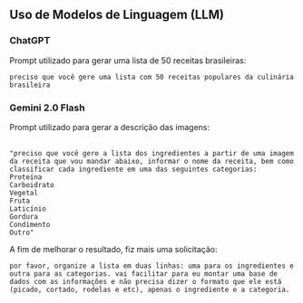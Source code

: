 ## Uso de Modelos de Linguagem (LLM)
### ChatGPT
Prompt utilizado para gerar uma lista de 50 receitas brasileiras:
```
preciso que você gere uma lista com 50 receitas populares da culinária brasileira
```
### Gemini 2.0 Flash
Prompt utilizado para gerar a descrição das imagens:
</br>
</br>
```
"preciso que você gere a lista dos ingredientes a partir de uma imagem da receita que vou mandar abaixo, informar o nome da receita, bem como classificar cada ingrediente em uma das seguintes categorias:
Proteína
Carboidrato
Vegetal
Fruta
Laticínio
Gordura
Condimento
Outro"
```
A fim de melhorar o resultado, fiz mais uma solicitação:
```
por favor, organize a lista em duas linhas: uma para os ingredientes e outra para as categorias. vai facilitar para eu montar uma base de dados com as informações e não precisa dizer o formato que ele está (picado, cortado, rodelas e etc), apenas o ingrediente e a categoria.
```
